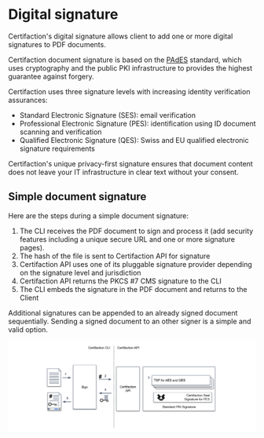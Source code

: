 # Digital signature

Certifaction's digital signature allows client to add one or more digital signatures to PDF documents.

Certifaction document signature is based on the [PAdES](https://en.wikipedia.org/wiki/PAdES) standard,
which uses cryptography and the public PKI infrastructure to provides the highest guarantee against forgery.

Certifaction uses three signature levels with increasing identity verification assurances:

- Standard Electronic Signature (SES): email verification
- Professional Electronic Signature (PES): identification using ID document scanning and verification
- Qualified Electronic Signature (QES): Swiss and EU qualified electronic signature requirements

Certifaction's unique privacy-first signature ensures that document content does not leave your
IT infrastructure in clear text without your consent.

## Simple document signature

Here are the steps during a simple document signature:

1.  The CLI receives the PDF document to sign and process it (add security features including a unique secure URL and one or more signature
    pages).
2.  The hash of the file is sent to Certifaction API for signature
3.  Certifaction API uses one of its pluggable signature provider depending on the signature level and jurisdiction
4.  Certifaction API returns the PKCS #7 CMS signature to the CLI
5.  The CLI embeds the signature in the PDF document and returns to the Client

Additional signatures can be appended to an already signed document sequentially. Sending a signed document to an
other signer is a simple and valid option.

![Document signature diagram](../assets/document-signature-diagram.svg)
